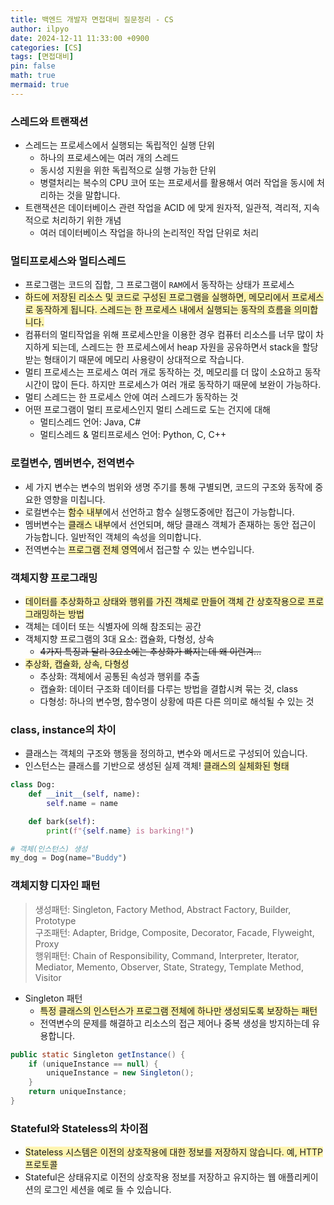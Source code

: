 ```yaml
---
title: 백엔드 개발자 면접대비 질문정리 - CS
author: ilpyo
date: 2024-12-11 11:33:00 +0900
categories: [CS]
tags: [면접대비]
pin: false
math: true
mermaid: true
---
```


### 스레드와 트랜잭션
+ 스레드는 프로세스에서 실행되는 독립적인 실행 단위
  + 하나의 프로세스에는 여러 개의 스레드
  + 동시성 지원을 위한 독립적으로 실행 가능한 단위
  + 병렬처리는 복수의 CPU 코어 또는 프로세서를 활용해서 여러 작업을 동시에 처리하는 것을 말합니다.
+ 트랜잭션은 데이터베이스 관련 작업을 ACID 에 맞게 원자적, 일관적, 격리적, 지속적으로 처리하기 위한 개념
  + 여러 데이터베이스 작업을 하나의 논리적인 작업 단위로 처리

### 멀티프로세스와 멀티스레드
+ 프로그램는 코드의 집합, 그 프로그램이 ```RAM```에서 동작하는 상태가 프로세스
+ <span style="background-color:#fff5b1">하드에 저장된 리소스 및 코드로 구성된 프로그램을 실행하면, 메모리에서 프로세스로 동작하게 됩니다. 스레드는 한 프로세스 내에서 실행되는 동작의 흐름을 의미합니다.</span>
+ 컴퓨터의 멀티작업을 위해 프로세스만을 이용한 경우 컴퓨터 리소스를 너무 많이 차지하게 되는데, 스레드는 한 프로세스에서 heap 자원을 공유하면서 stack을 할당받는 형태이기 때문에 메모리 사용량이 상대적으로 작습니다.
+ 멀티 프로세스는 프로세스 여러 개로 동작하는 것, 메모리를 더 많이 소요하고 동작 시간이 많이 든다. 하지만 프로세스가 여러 개로 동작하기 때문에 보완이 가능하다.
+ 멀티 스레드는 한 프로세스 안에 여러 스레드가 동작하는 것
+ 어떤 프로그램이 멀티 프로세스인지 멀티 스레드로 도는 건지에 대해
  + 멀티스레드 언어: Java, C#
  + 멀티스레드 & 멀티프로세스 언어: Python, C, C++

### 로컬변수, 멤버변수, 전역변수
+ 세 가지 변수는 변수의 범위와 생명 주기를 통해 구별되면, 코드의 구조와 동작에 중요한 영향을 미칩니다.
+ 로컬변수는 <span style="background-color:#fff5b1">함수 내부</span>에서 선언하고 함수 실행도중에만 접근이 가능합니다.
+ 멤버변수는 <span style="background-color:#fff5b1">클래스 내부</span>에서 선언되며, 해당 클래스 객체가 존재하는 동안 접근이 가능합니다. 일반적인 객체의 속성을 의미합니다.
+ 전역변수는 <span style="background-color:#fff5b1">프로그램 전체 영역</span>에서 접근할 수 있는 변수입니다.

### 객체지향 프로그래밍
+ <span style="background-color:#fff5b1">데이터를 추상화하고 상태와 행위를 가진 객체로 만들어 객체 간 상호작용으로 프로그래밍하는 방법</span>
+ 객체는 데이터 또는 식별자에 의해 참조되는 공간
+ 객체지향 프로그램의 3대 요소: 캡슐화, 다형성, 상속
  + ~~4가지 특징과 달리 3요소에는 추상화가 빠지는데 왜 이런겨...~~
+ <span style="background-color:#fff5b1">추상화, 캡슐화, 상속, 다형성</span>
  + 추상화: 객체에서 공통된 속성과 행위를 추출
  + 캡슐화: 데이터 구조화 데이터를 다루는 방법을 결합시켜 묶는 것, class
  + 다형성: 하나의 변수명, 함수명이 상황에 따른 다른 의미로 해석될 수 있는 것
  
### class, instance의 차이
+ 클래스는 객체의 구조와 행동을 정의하고, 변수와 메서드로 구성되어 있습니다.
+ 인스턴스는 클래스를 기반으로 생성된 실제 객체! <span style="background-color:#fff5b1">클래스의 실체화된 형태</span>

```python
class Dog:
    def __init__(self, name):
        self.name = name

    def bark(self):
        print(f"{self.name} is barking!")

# 객체(인스턴스) 생성
my_dog = Dog(name="Buddy")
```

### 객체지향 디자인 패턴
> 생성패턴: Singleton, Factory Method, Abstract Factory, Builder, Prototype  
> 구조패턴: Adapter, Bridge, Composite, Decorator, Facade, Flyweight, Proxy  
> 행위패턴: Chain of Responsibility, Command, Interpreter, Iterator, Mediator, Memento, Observer, State, Strategy, Template Method, Visitor

+ Singleton 패턴
  + <span style="background-color:#fff5b1">특정 클래스의 인스턴스가 프로그램 전체에 하나만 생성되도록 보장하는 패턴</span>
  + 전역변수의 문제를 해결하고 리소스의 접근 제어나 중복 생성을 방지하는데 유용합니다.

```java
public static Singleton getInstance() {
    if (uniqueInstance == null) {
        uniqueInstance = new Singleton();
    }
    return uniqueInstance;
}
```

### Stateful와 Stateless의 차이점
+ <span style="background-color:#fff5b1">Stateless 시스템은 이전의 상호작용에 대한 정보를 저장하지 않습니다. 예, HTTP 프로토콜</span>
+ Stateful은 상태유지로 이전의 상호작용 정보를 저장하고 유지하는 웹 애플리케이션의 로그인 세션을 예로 들 수 있습니다.
